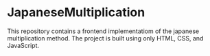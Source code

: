 # JapaneseMultiplication
This repository contains a frontend implementatiom of the japanese multiplication method. The project is built using only HTML, CSS, and JavaScript. 
